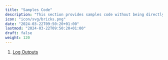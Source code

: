```yaml
---
title: "Samples Code"
description: "This section provides samples code without being directly integrated in a WinTAK Plugin."
icon: "icon/svg/bricks.png"
date: "2024-03-22T09:50:20+01:00"
lastmod: "2024-03-22T09:50:20+01:00"
draft: false
weight: 120
---
```


1. [Log Outputs](log_output/)
